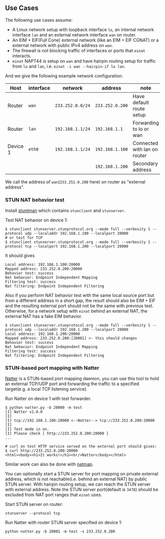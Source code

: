 ## Use Cases

The following use cases assume:

-   A Linux network setup with loopback interface `lo`, an internal network interface `lan` and an external network interface `wan` on router.
-   An EIM + EIF(Full Cone) external network (like an EIM + EIF CGNAT) or a external network with public IPv4 address on `wan`.
-   The firewall is not blocking traffic of interfaces or ports that `einat` interacts.
-   `einat` NAPT44 is setup on `wan` and have hairpin routing setup for traffic from `lo` and `lan`, i.e. `einat -i wan --hairpin-if lo lan`.

And we give the following example network configuration:

| Host     | interface | network          | address         | note                         |
| -------- | --------- | ---------------- | --------------- | ---------------------------- |
| Router   | `wan`     | `233.252.0.0/24` | `233.252.0.200` | Have default route setup     |
| Router   | `lan`     | `192.168.1.1/24` | `192.168.1.1`   | Forwarding to lo or wan      |
| Device 1 | `eth0`    | `192.168.1.1/24` | `192.168.1.100` | Connected with lan on router |
|          |           |                  | `192.168.1.200` | Secondary address            |

We call the address of `wan`(`233.252.0.200` here) on router as "external address".

### STUN NAT behavior test

Install [stuntman](https://github.com/jselbie/stunserver) which contains `stunclient` and `stunserver`.

Test NAT behavior on device 1:

```shell
$ stunclient stunserver.stunprotocol.org --mode full --verbosity 1 --protocol udp --localaddr 192.168.1.100 --localport 20000
# or test for TCP
$ stunclient stunserver.stunprotocol.org --mode full --verbosity 1 --protocol tcp --localport 192.168.1.200 --localport 20000
```

It should gives

```
Local address: 192.168.1.100:20000
Mapped address: 233.252.0.200:20000
Behavior test: success
Nat behavior: Endpoint Independent Mapping
Filtering test: success
Nat filtering: Endpoint Independent Filtering
```

Also if you perform NAT behavior test with the same local source port but from a different address in a short gap, the result should also be EIM + EIF and the resulting external port should not be the same with previous test. Otherwise, for a network setup with `einat` behind an external NAT, the external NAT has a fake EIM behavior.

```shell
$ stunclient stunserver.stunprotocol.org --mode full --verbosity 1 --protocol udp --localaddr 192.168.1.200 --localport 20000
Local address: 192.168.1.200:20000
Mapped address: 233.252.0.200:[20001] <- this should changes
Behavior test: success
Nat behavior: Endpoint Independent Mapping
Filtering test: success
Nat filtering: Endpoint Independent Filtering
```

### STUN-based port mapping with Natter

[Natter](https://github.com/MikeWang000000/Natter) is a STUN-based port mapping daemon, you can use this tool to hold an external TCP/UDP port and forwarding the traffic to a specified target(e.g. a local TCP listening service).

Run Natter on device 1 with test forwarder.

```shell
$ python natter.py -b 20000 -m test
[I] Natter v2.0.0
[I]
[I] tcp://192.168.1.100:20000 <--Natter--> tcp://233.252.0.200:20000
[I]
[I] Test mode in on.
[I] Please check [ http://233.252.0.200:20000 ]
...

# curl on test HTTP service served on the external port should gives:
$ curl http://233.252.0.200:20000
<html><body><h1>It works!</h1><hr/>Natter</body></html>
```

Similar work can also be done with [natmap](https://github.com/heiher/natmap).

You can optionally start a STUN server for port mapping on private external address, which is not reachable(i.e. behind an external NAT) by public STUN server. With hairpin routing setup, we can reach the STUN server with external address. Note the STUN server port(default is `3478`) should be excluded from NAT port ranges that `einat` uses.

Start STUN server on router:

```shell
stunserver --protocol tcp
```

Run Natter with router STUN server specified on device 1:

```shell
python natter.py -b 20001 -m test -s 233.252.0.200
```
